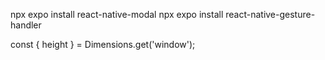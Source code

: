 npx expo install react-native-modal
npx expo install react-native-gesture-handler

const { height } = Dimensions.get('window');
